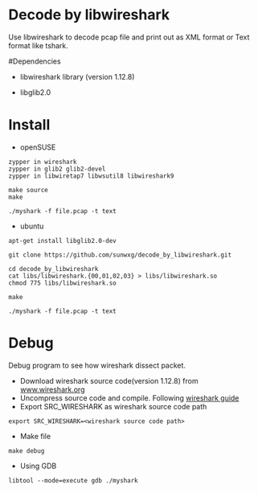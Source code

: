 # Decode by libwireshark
Use libwireshark to decode pcap file and print out as XML format or Text format like tshark.

#Dependencies
* libwireshark library (version 1.12.8)

* libglib2.0

# Install
- openSUSE
```
zypper in wireshark
zypper in glib2 glib2-devel
zypper in libwiretap7 libwsutil8 libwireshark9

make source
make

./myshark -f file.pcap -t text
```

- ubuntu
```
apt-get install libglib2.0-dev

git clone https://github.com/sunwxg/decode_by_libwireshark.git

cd decode_by_libwireshark
cat libs/libwireshark.{00,01,02,03} > libs/libwireshark.so
chmod 775 libs/libwireshark.so

make

./myshark -f file.pcap -t text
```

# Debug
Debug program to see how wireshark dissect packet.
- Download wireshark source code(version 1.12.8) from www.wireshark.org
- Uncompress source code and compile. Following [wireshark guide](https://www.wireshark.org/docs/wsug_html/#ChBuildInstallUnixBuild)
- Export SRC_WIRESHARK as wireshark source code path
```
export SRC_WIRESHARK=<wireshark source code path>
```
- Make file
```
make debug
```
- Using GDB
```
libtool --mode=execute gdb ./myshark
```

